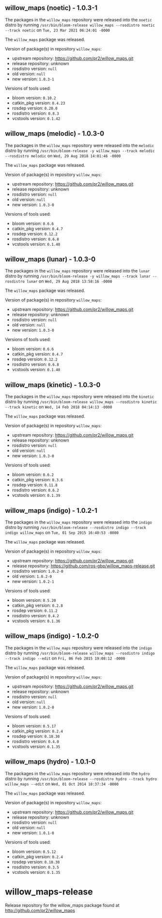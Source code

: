 ## willow_maps (noetic) - 1.0.3-1

The packages in the `willow_maps` repository were released into the `noetic` distro by running `/usr/bin/bloom-release willow_maps --rosdistro noetic --track noetic` on `Tue, 23 Mar 2021 06:24:01 -0000`

The `willow_maps` package was released.

Version of package(s) in repository `willow_maps`:

- upstream repository: https://github.com/pr2/willow_maps.git
- release repository: unknown
- rosdistro version: `null`
- old version: `null`
- new version: `1.0.3-1`

Versions of tools used:

- bloom version: `0.10.2`
- catkin_pkg version: `0.4.23`
- rosdep version: `0.20.0`
- rosdistro version: `0.8.3`
- vcstools version: `0.1.42`


## willow_maps (melodic) - 1.0.3-0

The packages in the `willow_maps` repository were released into the `melodic` distro by running `/usr/bin/bloom-release -y willow_maps --track melodic --rosdistro melodic` on `Wed, 29 Aug 2018 14:01:46 -0000`

The `willow_maps` package was released.

Version of package(s) in repository `willow_maps`:

- upstream repository: https://github.com/pr2/willow_maps.git
- release repository: unknown
- rosdistro version: `null`
- old version: `null`
- new version: `1.0.3-0`

Versions of tools used:

- bloom version: `0.6.6`
- catkin_pkg version: `0.4.7`
- rosdep version: `0.12.2`
- rosdistro version: `0.6.8`
- vcstools version: `0.1.40`


## willow_maps (lunar) - 1.0.3-0

The packages in the `willow_maps` repository were released into the `lunar` distro by running `/usr/bin/bloom-release -y willow_maps --track lunar --rosdistro lunar` on `Wed, 29 Aug 2018 13:58:16 -0000`

The `willow_maps` package was released.

Version of package(s) in repository `willow_maps`:

- upstream repository: https://github.com/pr2/willow_maps.git
- release repository: unknown
- rosdistro version: `null`
- old version: `null`
- new version: `1.0.3-0`

Versions of tools used:

- bloom version: `0.6.6`
- catkin_pkg version: `0.4.7`
- rosdep version: `0.12.2`
- rosdistro version: `0.6.8`
- vcstools version: `0.1.40`


## willow_maps (kinetic) - 1.0.3-0

The packages in the `willow_maps` repository were released into the `kinetic` distro by running `/usr/bin/bloom-release willow_maps --rosdistro kinetic --track kinetic` on `Wed, 14 Feb 2018 04:14:13 -0000`

The `willow_maps` package was released.

Version of package(s) in repository `willow_maps`:

- upstream repository: https://github.com/pr2/willow_maps.git
- release repository: unknown
- rosdistro version: `null`
- old version: `null`
- new version: `1.0.3-0`

Versions of tools used:

- bloom version: `0.6.2`
- catkin_pkg version: `0.3.6`
- rosdep version: `0.11.8`
- rosdistro version: `0.6.2`
- vcstools version: `0.1.39`


## willow_maps (indigo) - 1.0.2-1

The packages in the `willow_maps` repository were released into the `indigo` distro by running `/usr/bin/bloom-release --rosdistro indigo --track indigo willow_maps` on `Tue, 01 Sep 2015 16:40:53 -0000`

The `willow_maps` package was released.

Version of package(s) in repository `willow_maps`:
- upstream repository: https://github.com/pr2/willow_maps.git
- release repository: https://github.com/ros-gbp/willow_maps-release.git
- rosdistro version: `1.0.2-0`
- old version: `1.0.2-0`
- new version: `1.0.2-1`

Versions of tools used:
- bloom version: `0.5.20`
- catkin_pkg version: `0.2.8`
- rosdep version: `0.11.2`
- rosdistro version: `0.4.2`
- vcstools version: `0.1.36`


## willow_maps (indigo) - 1.0.2-0

The packages in the `willow_maps` repository were released into the `indigo` distro by running `/usr/bin/bloom-release willow_maps --rosdistro indigo --track indigo --edit` on `Fri, 06 Feb 2015 19:08:12 -0000`

The `willow_maps` package was released.

Version of package(s) in repository `willow_maps`:
- upstream repository: https://github.com/pr2/willow_maps.git
- release repository: unknown
- rosdistro version: `null`
- old version: `null`
- new version: `1.0.2-0`

Versions of tools used:
- bloom version: `0.5.17`
- catkin_pkg version: `0.2.4`
- rosdep version: `0.10.30`
- rosdistro version: `0.4.0`
- vcstools version: `0.1.35`


## willow_maps (hydro) - 1.0.1-0

The packages in the `willow_maps` repository were released into the `hydro` distro by running `/usr/bin/bloom-release --rosdistro hydro --track hydro willow_maps --edit` on `Wed, 01 Oct 2014 18:37:34 -0000`

The `willow_maps` package was released.

Version of package(s) in repository `willow_maps`:
- upstream repository: https://github.com/pr2/willow_maps.git
- release repository: unknown
- rosdistro version: `null`
- old version: `null`
- new version: `1.0.1-0`

Versions of tools used:
- bloom version: `0.5.12`
- catkin_pkg version: `0.2.4`
- rosdep version: `0.10.30`
- rosdistro version: `0.3.5`
- vcstools version: `0.1.35`


willow_maps-release
===================

Release repository for the willow_maps package found at http://github.com/pr2/willow_maps
